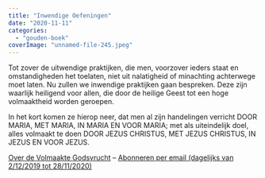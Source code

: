 ```yaml
---
title: "Inwendige Oefeningen"
date: "2020-11-11"
categories: 
  - "gouden-boek"
coverImage: "unnamed-file-245.jpeg"
---
```


Tot zover de uitwendige praktijken, die men, voorzover ieders staat en omstandigheden het toelaten, niet uit nalatigheid of minachting achterwege moet laten. Nu zullen we inwendige praktijken gaan bespreken. Deze zijn waarlijk heiligend voor allen, die door de heilige Geest tot een hoge volmaaktheid worden geroepen.

In het kort komen ze hierop neer, dat men al zijn handelingen verricht DOOR MARIA, MET MARIA, IN MARIA EN VOOR MARIA; met als uiteindelijk doel, alles volmaakt te doen DOOR JEZUS CHRISTUS, MET JEZUS CHRISTUS, IN JEZUS EN VOOR JEZUS.

[Over de Volmaakte Godsvrucht](/blog/een-jaar-lang-volmaakte-godsvrucht/) – [Abonneren per email (dagelijks van 2/12/2019 tot 28/11/2020)](http://eepurl.com/9RKvX)
